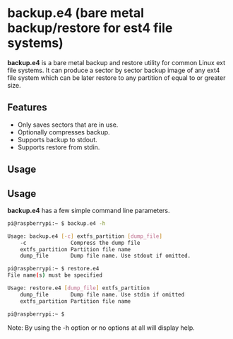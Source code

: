 # backup.e4 (bare metal backup/restore for est4 file systems)

**backup.e4** is a bare metal backup and restore utility for common Linux ext file systems. It can produce a sector by sector backup image of any ext4 file system which can be later restore to any partition of equal to or greater size.

## Features

* Only saves sectors that are in use.
* Optionally compresses backup.
* Supports backup to stdout.
* Supports restore from stdin.

## Usage

## Usage

**backup.e4** has a few simple command line parameters.

```sh
pi@raspberrypi:~ $ backup.e4 -h

Usage: backup.e4 [-c] extfs_partition [dump_file]
    -c              Compress the dump file
    extfs_partition Partition file name
    dump_file       Dump file name. Use stdout if omitted.

pi@raspberrypi:~ $ restore.e4
File name(s) must be specified

Usage: restore.e4 [dump_file] extfs_partition
    dump_file       Dump file name. Use stdin if omitted
    extfs_partition Partition file name

pi@raspberrypi:~ $
```
Note: By using the -h option or no options at all will display help.

